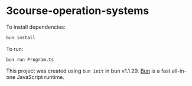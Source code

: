 # 3course-operation-systems

To install dependencies:

```bash
bun install
```

To run:

```bash
bun run Program.ts
```

This project was created using `bun init` in bun v1.1.29. [Bun](https://bun.sh) is a fast all-in-one JavaScript runtime.
